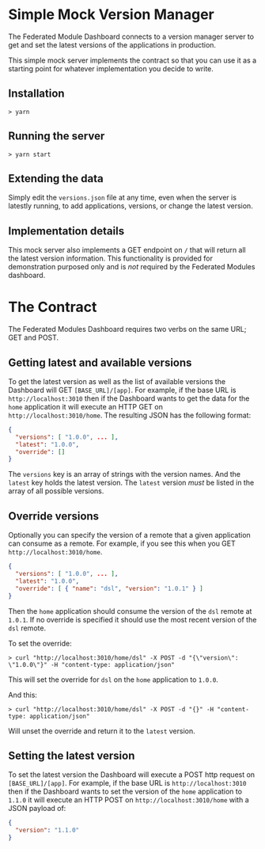 # Simple Mock Version Manager

The Federated Module Dashboard connects to a version manager server to get and set the latest versions of the applications in production.

This simple mock server implements the contract so that you can use it as a starting point for whatever implementation you decide to write.

## Installation

```shell script
> yarn
```

## Running the server

```shell script
> yarn start
```

## Extending the data

Simply edit the `versions.json` file at any time, even when the server is latestly running, to add applications, versions, or change the latest version.

## Implementation details

This mock server also implements a GET endpoint on `/` that will return all the latest version information. This functionality is provided for demonstration purposed only and is _not_ required by the Federated Modules dashboard.

# The Contract

The Federated Modules Dashboard requires two verbs on the same URL; GET and POST.

## Getting latest and available versions

To get the latest version as well as the list of available versions the Dashboard will GET `[BASE_URL]/[app]`. For example, if the base URL is `http://localhost:3010` then if the Dashboard wants to get the data for the `home` application it will execute an HTTP GET on `http://localhost:3010/home`. The resulting JSON has the following format:

```json
{
  "versions": [ "1.0.0", ... ],
  "latest": "1.0.0",
  "override": []
}
```

The `versions` key is an array of strings with the version names. And the `latest` key holds the latest version. The `latest` version _must_ be listed in the array of all possible versions.

## Override versions

Optionally you can specify the version of a remote that a given application can consume as a remote. For example, if you see this when you GET `http://localhost:3010/home`.

```json
{
  "versions": [ "1.0.0", ... ],
  "latest": "1.0.0",
  "override": [ { "name": "dsl", "version": "1.0.1" } ]
}
```

Then the `home` application should consume the version of the `dsl` remote at `1.0.1`. If no override is specified it should use the most recent version of the `dsl` remote.

To set the override:

```shell script
> curl "http://localhost:3010/home/dsl" -X POST -d "{\"version\": \"1.0.0\"}" -H "content-type: application/json"
```

This will set the override for `dsl` on the `home` application to `1.0.0`.

And this:

```shell script
> curl "http://localhost:3010/home/dsl" -X POST -d "{}" -H "content-type: application/json"
```

Will unset the override and return it to the `latest` version.

## Setting the latest version

To set the latest version the Dashboard will execute a POST http request on `[BASE_URL]/[app]`. For example, if the base URL is `http://localhost:3010` then if the Dashboard wants to set the version of the `home` application to `1.1.0` it will execute an HTTP POST on `http://localhost:3010/home` with a JSON payload of:

```json
{
  "version": "1.1.0"
}
```
